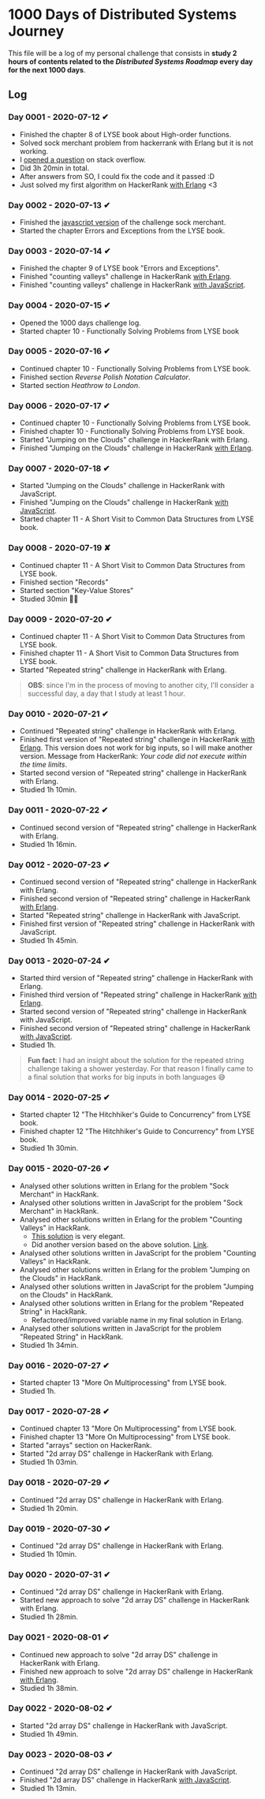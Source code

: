 # 1000 Days of Distributed Systems Journey

This file will be a log of my personal challenge that consists in **study 2 hours of contents related to the _Distributed Systems Roadmap_ every day for the next 1000 days**.

## Log

### Day 0001 - 2020-07-12 ✔

- Finished the chapter 8 of LYSE book about High-order functions.
- Solved sock merchant problem from hackerrank with Erlang but it is not working.
- I [opened a question](https://stackoverflow.com/questions/62860961/exception-error-in-function-listsfoldl-3-lists-erl-line-1263) on stack overflow.
- Did 3h 20min in total.
- After answers from SO, I could fix the code and it passed :D
- Just solved my first algorithm on HackerRank [with Erlang](https://github.com/ericdouglas/algorithms-and-data-structures/blob/master/hackerrank/interview-preparation-kit/warmup-challenges/sock-merchant/erlang/sock_merchant.erl) <3

### Day 0002 - 2020-07-13 ✔

- Finished the [javascript version](https://github.com/ericdouglas/algorithms-and-data-structures/tree/master/hackerrank/interview-preparation-kit/warmup-challenges/sock-merchant/javascript) of the challenge sock merchant.
- Started the chapter Errors and Exceptions from the LYSE book.

### Day 0003 - 2020-07-14 ✔

- Finished the chapter 9 of LYSE book "Errors and Exceptions".
- Finished "counting valleys" challenge in HackerRank [with Erlang](https://github.com/ericdouglas/algorithms-and-data-structures/blob/master/hackerrank/interview-preparation-kit/warmup-challenges/counting-valleys/erlang/counting_valleys.erl).
- Finished "counting valleys" challenge in HackerRank [with JavaScript](https://github.com/ericdouglas/algorithms-and-data-structures/tree/master/hackerrank/interview-preparation-kit/warmup-challenges/counting-valleys/javascript).

### Day 0004 - 2020-07-15 ✔

- Opened the 1000 days challenge log.
- Started chapter 10 - Functionally Solving Problems from LYSE book

### Day 0005 - 2020-07-16 ✔

- Continued chapter 10 - Functionally Solving Problems from LYSE book.
- Finished section _Reverse Polish Notation Calculator_.
- Started section _Heathrow to London_.

### Day 0006 - 2020-07-17 ✔

- Continued chapter 10 - Functionally Solving Problems from LYSE book.
- Finished chapter 10 - Functionally Solving Problems from LYSE book.
- Started "Jumping on the Clouds" challenge in HackerRank with Erlang.
- Finished "Jumping on the Clouds" challenge in HackerRank [with Erlang](https://github.com/ericdouglas/algorithms-and-data-structures/tree/master/hackerrank/interview-preparation-kit/warmup-challenges/jumping-on-the-clouds/erlang).

### Day 0007 - 2020-07-18 ✔

- Started "Jumping on the Clouds" challenge in HackerRank with JavaScript.
- Finished "Jumping on the Clouds" challenge in HackerRank [with JavaScript](https://github.com/ericdouglas/algorithms-and-data-structures/tree/master/hackerrank/interview-preparation-kit/warmup-challenges/jumping-on-the-clouds/javascript).
- Started chapter 11 - A Short Visit to Common Data Structures from LYSE book.

### Day 0008 - 2020-07-19 ✘

- Continued chapter 11 - A Short Visit to Common Data Structures from LYSE book.
- Finished section "Records"
- Started section "Key-Value Stores"
- Studied 30min 👎🏽

### Day 0009 - 2020-07-20 ✔

- Continued chapter 11 - A Short Visit to Common Data Structures from LYSE book.
- Finished chapter 11 - A Short Visit to Common Data Structures from LYSE book.
- Started "Repeated string" challenge in HackerRank with Erlang.

> **OBS**: since I'm in the process of moving to another city, I'll consider a successful day, a day that I study at least 1 hour.

### Day 0010 - 2020-07-21 ✔

- Continued "Repeated string" challenge in HackerRank with Erlang.
- Finished first version of "Repeated string" challenge in HackerRank [with Erlang](https://github.com/ericdouglas/algorithms-and-data-structures/blob/master/hackerrank/interview-preparation-kit/warmup-challenges/repeated-string/erlang/repeat.erl). This version does not work for big inputs, so I will make another version. Message from HackerRank: _Your code did not execute within the time limits_.
- Started second version of "Repeated string" challenge in HackerRank with Erlang.
- Studied 1h 10min.

### Day 0011 - 2020-07-22 ✔

- Continued second version of "Repeated string" challenge in HackerRank with Erlang.
- Studied 1h 16min.

### Day 0012 - 2020-07-23 ✔

- Continued second version of "Repeated string" challenge in HackerRank with Erlang.
- Finished second version of "Repeated string" challenge in HackerRank [with Erlang](https://github.com/ericdouglas/algorithms-and-data-structures/tree/master/hackerrank/interview-preparation-kit/warmup-challenges/repeated-string/erlang).
- Started "Repeated string" challenge in HackerRank with JavaScript.
- Finished first version of "Repeated string" challenge in HackerRank with JavaScript.
- Studied 1h 45min.

### Day 0013 - 2020-07-24 ✔

- Started third version of "Repeated string" challenge in HackerRank with Erlang.
- Finished third version of "Repeated string" challenge in HackerRank [with Erlang](https://github.com/ericdouglas/algorithms-and-data-structures/tree/master/hackerrank/interview-preparation-kit/warmup-challenges/repeated-string/erlang).
- Started second version of "Repeated string" challenge in HackerRank with JavaScript.
- Finished second version of "Repeated string" challenge in HackerRank [with JavaScript](https://github.com/ericdouglas/algorithms-and-data-structures/tree/master/hackerrank/interview-preparation-kit/warmup-challenges/repeated-string/javascript).
- Studied 1h.

> **Fun fact**: I had an insight about the solution for the repeated string challenge taking a shower yesterday. For that reason I finally came to a final solution that works for big inputs in both languages 😅

### Day 0014 - 2020-07-25 ✔

- Started chapter 12 "The Hitchhiker's Guide to Concurrency" from LYSE book.
- Finished chapter 12 "The Hitchhiker's Guide to Concurrency" from LYSE book.
- Studied 1h 30min.

### Day 0015 - 2020-07-26 ✔

- Analysed other solutions written in Erlang for the problem "Sock Merchant" in HackRank.
- Analysed other solutions written in JavaScript for the problem "Sock Merchant" in HackRank.
- Analysed other solutions written in Erlang for the problem "Counting Valleys" in HackRank.
  - [This solution](https://www.hackerrank.com/rest/contests/master/challenges/counting-valleys/hackers/daifan_dolivar/download_solution) is very elegant.
  - Did another version based on the above solution. [Link](https://github.com/ericdouglas/algorithms-and-data-structures/blob/master/hackerrank/interview-preparation-kit/warmup-challenges/counting-valleys/erlang/counting_two.erl).
- Analysed other solutions written in JavaScript for the problem "Counting Valleys" in HackRank.
- Analysed other solutions written in Erlang for the problem "Jumping on the Clouds" in HackRank.
- Analysed other solutions written in JavaScript for the problem "Jumping on the Clouds" in HackRank.
- Analysed other solutions written in Erlang for the problem "Repeated String" in HackRank.
  - Refactored/improved variable name in my final solution in Erlang.
- Analysed other solutions written in JavaScript for the problem "Repeated String" in HackRank.
- Studied 1h 34min.

### Day 0016 - 2020-07-27 ✔

- Started chapter 13 "More On Multiprocessing" from LYSE book.
- Studied 1h.

### Day 0017 - 2020-07-28 ✔

- Continued chapter 13 "More On Multiprocessing" from LYSE book.
- Finished chapter 13 "More On Multiprocessing" from LYSE book.
- Started "arrays" section on HackerRank.
- Started "2d array DS" challenge in HackerRank with Erlang.
- Studied 1h 03min.

### Day 0018 - 2020-07-29 ✔

- Continued "2d array DS" challenge in HackerRank with Erlang.
- Studied 1h 20min.

### Day 0019 - 2020-07-30 ✔

- Continued "2d array DS" challenge in HackerRank with Erlang.
- Studied 1h 10min.

### Day 0020 - 2020-07-31 ✔

- Continued "2d array DS" challenge in HackerRank with Erlang.
- Started new approach to solve "2d array DS" challenge in HackerRank with Erlang.
- Studied 1h 28min.

### Day 0021 - 2020-08-01 ✔

- Continued new approach to solve "2d array DS" challenge in HackerRank with Erlang.
- Finished new approach to solve "2d array DS" challenge in HackerRank [with Erlang](https://github.com/ericdouglas/algorithms-and-data-structures/blob/master/hackerrank/interview-preparation-kit/arrays/2d-array-ds/erlang/hourglass.erl).
- Studied 1h 38min.

### Day 0022 - 2020-08-02 ✔

- Started "2d array DS" challenge in HackerRank with JavaScript.
- Studied 1h 49min.

### Day 0023 - 2020-08-03 ✔

- Continued "2d array DS" challenge in HackerRank with JavaScript.
- Finished "2d array DS" challenge in HackerRank [with JavaScript](https://github.com/ericdouglas/algorithms-and-data-structures/tree/master/hackerrank/interview-preparation-kit/arrays/2d-array-ds/javascript).
- Studied 1h 13min.
